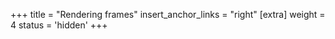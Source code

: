 +++
title = "Rendering frames"
insert_anchor_links = "right"
[extra]
weight = 4
status = 'hidden'
+++
